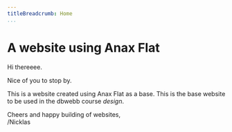 ```yaml
---
titleBreadcrumb: Home
...
```

A website using Anax Flat
===============================

Hi thereeee.

Nice of you to stop by.

This is a website created using Anax Flat as a base. This is the base website to be used in the dbwebb course *design*.

Cheers and happy building of websites,  
/Nicklas
